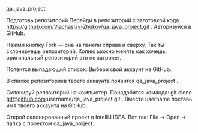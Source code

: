 qa_java_project 

Подготовь репозиторий
Перейди в репозиторий с заготовкой кода https://github.com/Viachaslav-Zhukov/qa_java_project.git . Авторизуйся в GitHub.

Нажми кнопку Fork — она на панели справа и сверху. Так ты склонируешь
репозиторий. Копию можно менять как хочешь: оригинальный репозиторий это не
затронет.

Появится выпадающий список. Выбери свой аккаунт на GitHub.

В списке репозиториев твоего аккаунта появится qa_java_project .

Склонируй репозиторий на компьютер.
Понадобится команда:
git clone git@github.com:username/qa_java_project.git .
Вместо username поставь имя твоего аккаунта на GitHub.

Открой склонированный проект в IntelliJ IDEA. Вот так: File → Open → папка
с проектом qa_java_project.


